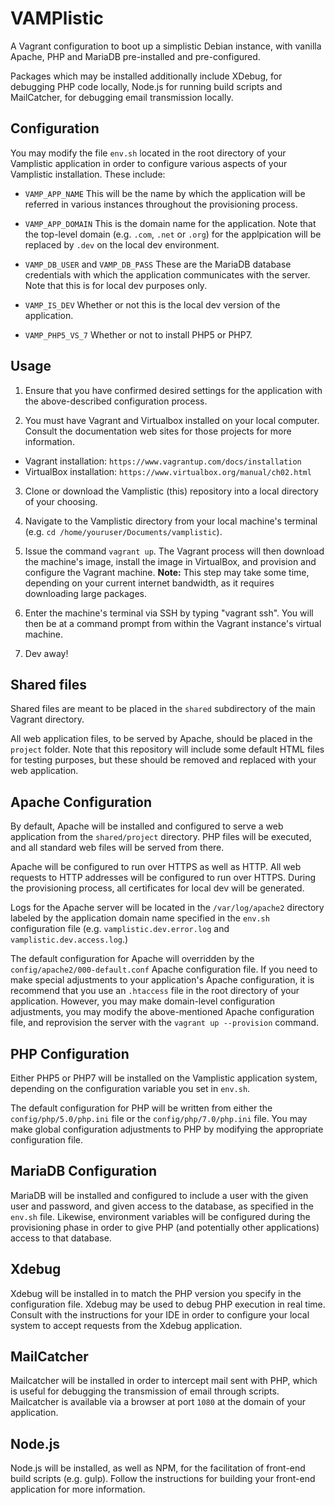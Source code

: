 <!---
=====================================================
 _    _      ______  ______  _ _           _         
| |  | |/\  |  ___ \(_____ \| (_)     _   (_)        
| |  | /  \ | | _ | |_____) | |_  ___| |_  _  ____   
 \ \/ / /\ \| || || |  ____/| | |/___|  _)| |/ ___)   
  \  | |__| | || || | |     | | |___ | |__| ( (___    
   \/|______|_||_||_|_|     |_|_(___/ \___|_|\____)   
                                                     
=====================================================
Author: Matt Mumau <mpmumau@gmail.com> 
Created: August 29, 2017
License: MIT License (included in LICENSE file)
=====================================================
-->

# VAMPlistic

A Vagrant configuration to boot up a simplistic Debian instance, with vanilla 
Apache, PHP and MariaDB pre-installed and pre-configured. 

Packages which may be installed additionally include XDebug, for debugging PHP
code locally, Node.js for running build scripts and MailCatcher, for debugging 
email transmission locally.

## Configuration

You may modify the file `env.sh` located in the root directory of your Vamplistic
application in order to configure various aspects of your Vamplistic installation.
These include:

- `VAMP_APP_NAME` This will be the name by which the application will be referred
in various instances throughout the provisioning process.

- `VAMP_APP_DOMAIN` This is the domain name for the application. Note that the 
top-level domain (e.g. `.com`, `.net` or `.org`) for the applpication will be 
replaced by `.dev` on the local dev environment.

- `VAMP_DB_USER` and `VAMP_DB_PASS` These are the MariaDB database credentials 
with which the application communicates with the server. Note that this is for 
local dev purposes only.

- `VAMP_IS_DEV` Whether or not this is the local dev version of the application.

- `VAMP_PHP5_VS_7` Whether or not to install PHP5 or PHP7.

## Usage
1. Ensure that you have confirmed desired settings for the application with the
above-described configuration process.

2. You must have Vagrant and Virtualbox installed on your local computer.
Consult the documentation web sites for those projects for more information.

- Vagrant installation: `https://www.vagrantup.com/docs/installation`
- VirtualBox installation: `https://www.virtualbox.org/manual/ch02.html`

3. Clone or download the Vamplistic (this) repository into a local directory of 
your choosing.

4. Navigate to the Vamplistic directory from your local machine's terminal (e.g.
`cd /home/youruser/Documents/vamplistic`).

5. Issue the command `vagrant up`. The Vagrant process will then download
the machine's image, install the image in VirtualBox, and provision and 
configure the Vagrant machine. **Note:** This step may take some time, 
depending  on your current internet bandwidth, as it requires downloading large
packages.

6. Enter the machine's terminal via SSH by typing "vagrant ssh". You will then 
be at a command prompt from within the Vagrant instance's virtual machine.

7. Dev away!

## Shared files

Shared files are meant to be placed in the `shared` subdirectory of the main
Vagrant directory.

All web application files, to be served by Apache, should be placed in the 
`project` folder. Note that this repository will include some default HTML
files for testing purposes, but these should be removed and replaced with your
web application.

## Apache Configuration

By default, Apache will be installed and configured to serve a web application 
from the `shared/project` directory. PHP files will be executed, and all
standard web files will be served from there.

Apache will be configured to run over HTTPS as well as HTTP. All web requests
to HTTP addresses will be configured to run over HTTPS. During the 
provisioning process, all certificates for local dev will be generated.

Logs for the Apache server will be located in the `/var/log/apache2` directory
labeled by the application domain name specified in the `env.sh` configuration 
file (e.g. `vamplistic.dev.error.log` and `vamplistic.dev.access.log`.)

The default configuration for Apache will overridden by the 
`config/apache2/000-default.conf` Apache configuration file. If you need to 
make special adjustments to your application's Apache configuration, it is 
recommend that you use an `.htaccess` file in the root directory of your 
application. However, you may make domain-level configuration adjustments,
you may modify the above-mentioned Apache configuration file, and 
reprovision the server with the `vagrant up --provision` command.

## PHP Configuration

Either PHP5 or PHP7 will be installed on the Vamplistic application system,
depending on the configuration variable you set in `env.sh`.

The default configuration for PHP will be written from either the 
`config/php/5.0/php.ini` file or the `config/php/7.0/php.ini` file. You may 
make global configuration adjustments to PHP by modifying the appropriate
configuration file.

## MariaDB Configuration

MariaDB will be installed and configured to include a user with the given
user and password, and given access to the database, as specified in the
`env.sh` file. Likewise, environment variables will be configured during
the provisioning phase in order to give PHP (and potentially other
applications) access to that database.

## Xdebug

Xdebug will be installed in to match the PHP version you specify in the
configuration file. Xdebug may be used to debug PHP execution in real time.
Consult with the instructions for your IDE in order to configure your
local system to accept requests from the Xdebug application.

## MailCatcher
Mailcatcher will be installed in order to intercept mail sent with PHP, 
which is useful for debugging the transmission of email through scripts.
Mailcatcher is available via a browser at port `1080` at the domain of 
your application.

## Node.js
Node.js will be installed, as well as NPM, for the facilitation of
front-end build scripts (e.g. gulp). Follow the instructions for building 
your front-end application for more information.